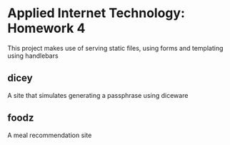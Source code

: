 # Applied Internet Technology: Homework 4

This project makes use of serving static files, using forms and templating using handlebars

## dicey
A site that simulates generating a passphrase using diceware

## foodz
A meal recommendation site
